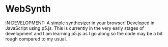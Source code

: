 # WebSynth
IN DEVELOPMENT: A simple synthesizer in your browser! Developed in JavaScript using p5.js. This is currently in the very early stages of development and I am learning p5.js as I go along so the code may be a bit rough compared to my usual.

